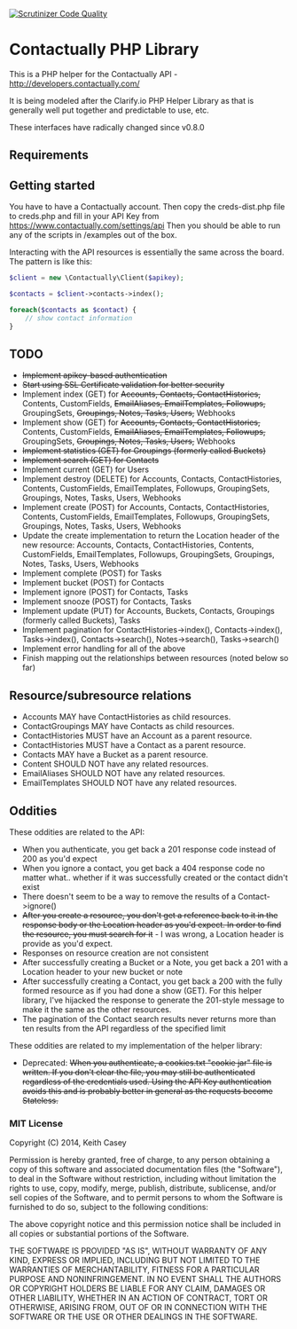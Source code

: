 
[![Scrutinizer Code Quality](https://scrutinizer-ci.com/g/caseysoftware/contactually-php/badges/quality-score.png?b=master)](https://scrutinizer-ci.com/g/caseysoftware/contactually-php/?branch=master)

Contactually PHP Library
================

This is a PHP helper for the Contactually API - http://developers.contactually.com/

It is being modeled after the Clarify.io PHP Helper Library as that is generally well put together and predictable to use, etc.

These interfaces have radically changed since v0.8.0

## Requirements


## Getting started

You have to have a Contactually account. Then copy the creds-dist.php file to creds.php and fill in your API Key from https://www.contactually.com/settings/api Then you should be able to run any of the scripts in /examples out of the box.

Interacting with the API resources is essentially the same across the board. The pattern is like this:

```php
$client = new \Contactually\Client($apikey);

$contacts = $client->contacts->index();

foreach($contacts as $contact) {
    // show contact information
}
```

## TODO

*  ~~Implement apikey-based authentication~~
*  ~~Start using SSL Certificate validation for better security~~
*  Implement index (GET) for ~~Accounts, Contacts, ContactHistories,~~ Contents, CustomFields, ~~EmailAliases, EmailTemplates, Followups,~~ GroupingSets, ~~Groupings, Notes, Tasks, Users,~~ Webhooks
*  Implement show (GET) for ~~Accounts, Contacts, ContactHistories,~~ Contents, CustomFields, ~~EmailAliases, EmailTemplates, Followups,~~ GroupingSets, ~~Groupings, Notes, Tasks, Users,~~ Webhooks
*  ~~Implement statistics (GET) for Groupings (formerly called Buckets)~~
*  ~~Implement search (GET) for Contacts~~
*  Implement current (GET) for Users
*  Implement destroy (DELETE) for Accounts, Contacts, ContactHistories, Contents, CustomFields, EmailTemplates, Followups, GroupingSets, Groupings, Notes, Tasks, Users, Webhooks
*  Implement create (POST) for Accounts, Contacts, ContactHistories, Contents, CustomFields, EmailTemplates, Followups, GroupingSets, Groupings, Notes, Tasks, Users, Webhooks
*  Update the create implementation to return the Location header of the new resource: Accounts, Contacts, ContactHistories, Contents, CustomFields, EmailTemplates, Followups, GroupingSets, Groupings, Notes, Tasks, Users, Webhooks
*  Implement complete (POST) for Tasks
*  Implement bucket (POST) for Contacts
*  Implement ignore (POST) for Contacts, Tasks
*  Implement snooze (POST) for Contacts, Tasks
*  Implement update (PUT) for Accounts, Buckets, Contacts, Groupings (formerly called Buckets), Tasks
*  Implement pagination for ContactHistories->index(), Contacts->index(), Tasks->index(), Contacts->search(), Notes->search(), Tasks->search()
*  Implement error handling for all of the above
*  Finish mapping out the relationships between resources (noted below so far)

## Resource/subresource relations

*  Accounts MAY have ContactHistories as child resources.
*  ContactGroupings MAY have Contacts as child resources.
*  ContactHistories MUST have an Account as a parent resource.
*  ContactHistories MUST have a Contact as a parent resource.
*  Contacts MAY have a Bucket as a parent resource.
*  Content SHOULD NOT have any related resources.
*  EmailAliases SHOULD NOT have any related resources.
*  EmailTemplates SHOULD NOT have any related resources.

## Oddities

These oddities are related to the API:

 *  When you authenticate, you get back a 201 response code instead of 200 as you'd expect
 *  When you ignore a contact, you get back a 404 response code no matter what.. whether if it was successfully created or the contact didn't exist
 *  There doesn't seem to be a way to remove the results of a Contact->ignore()
 *  ~~After you create a resource, you don't get a reference back to it in the response body or the Location header as you'd expect. In order to find the resource, you must search for it~~ - I was wrong, a Location header is provide as you'd expect.
 *  Responses on resource creation are not consistent
  *  After successfully creating a Bucket or a Note, you get back a 201 with a Location header to your new bucket or note
  *  After successfully creating a Contact, you get back a 200 with the fully formed resource as if you had done a show (GET). For this helper library, I've hijacked the response to generate the 201-style message to make it the same as the other resources.
 *  The pagination of the Contact search results never returns more than ten results from the API regardless of the specified limit
 
These oddities are related to my implementation of the helper library:

 *  Deprecated: ~~When you authenticate, a cookies.txt "cookie jar" file is written. If you don't clear the file, you may still be authenticated regardless of the credentials used. Using the API Key authentication avoids this and is probably better in general as the requests become Stateless.~~
 
### MIT License

Copyright (C) 2014, Keith Casey <contrib at caseysoftware dot com>

Permission is hereby granted, free of charge, to any person obtaining a copy of
this software and associated documentation files (the "Software"), to deal in
the Software without restriction, including without limitation the rights to
use, copy, modify, merge, publish, distribute, sublicense, and/or sell copies
of the Software, and to permit persons to whom the Software is furnished to do
so, subject to the following conditions:

The above copyright notice and this permission notice shall be included in all
copies or substantial portions of the Software.

THE SOFTWARE IS PROVIDED "AS IS", WITHOUT WARRANTY OF ANY KIND, EXPRESS OR
IMPLIED, INCLUDING BUT NOT LIMITED TO THE WARRANTIES OF MERCHANTABILITY, FITNESS
FOR A PARTICULAR PURPOSE AND NONINFRINGEMENT. IN NO EVENT SHALL THE AUTHORS OR
COPYRIGHT HOLDERS BE LIABLE FOR ANY CLAIM, DAMAGES OR OTHER LIABILITY, WHETHER
IN AN ACTION OF CONTRACT, TORT OR OTHERWISE, ARISING FROM, OUT OF OR IN
CONNECTION WITH THE SOFTWARE OR THE USE OR OTHER DEALINGS IN THE SOFTWARE.